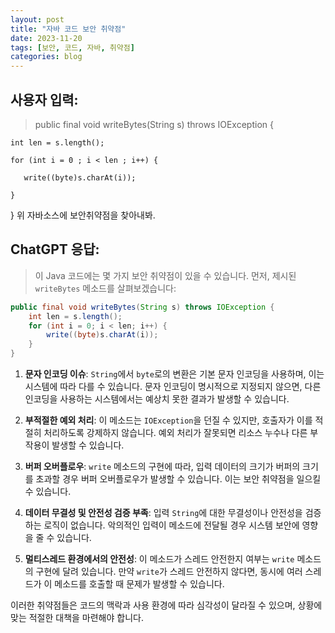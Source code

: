```yaml
---
layout: post
title: "자바 코드 보안 취약점"
date: 2023-11-20
tags: [보안, 코드, 자바, 취약점]
categories: blog
---
```


## 사용자 입력:
>  public final void writeBytes(String s) throws IOException {

    int len = s.length();

    for (int i = 0 ; i < len ; i++) {

       write((byte)s.charAt(i));

    }

 }
 위 자바소스에 보안취약점을 찾아내봐.

## ChatGPT 응답:
> 이 Java 코드에는 몇 가지 보안 취약점이 있을 수 있습니다. 먼저, 제시된 `writeBytes` 메소드를 살펴보겠습니다:

```java
public final void writeBytes(String s) throws IOException {
    int len = s.length();
    for (int i = 0; i < len; i++) {
        write((byte)s.charAt(i));
    }
}
```

1. **문자 인코딩 이슈**: `String`에서 `byte`로의 변환은 기본 문자 인코딩을 사용하며, 이는 시스템에 따라 다를 수 있습니다. 문자 인코딩이 명시적으로 지정되지 않으면, 다른 인코딩을 사용하는 시스템에서는 예상치 못한 결과가 발생할 수 있습니다.

2. **부적절한 예외 처리**: 이 메소드는 `IOException`을 던질 수 있지만, 호출자가 이를 적절히 처리하도록 강제하지 않습니다. 예외 처리가 잘못되면 리소스 누수나 다른 부작용이 발생할 수 있습니다.

3. **버퍼 오버플로우**: `write` 메소드의 구현에 따라, 입력 데이터의 크기가 버퍼의 크기를 초과할 경우 버퍼 오버플로우가 발생할 수 있습니다. 이는 보안 취약점을 일으킬 수 있습니다.

4. **데이터 무결성 및 안전성 검증 부족**: 입력 `String`에 대한 무결성이나 안전성을 검증하는 로직이 없습니다. 악의적인 입력이 메소드에 전달될 경우 시스템 보안에 영향을 줄 수 있습니다.

5. **멀티스레드 환경에서의 안전성**: 이 메소드가 스레드 안전한지 여부는 `write` 메소드의 구현에 달려 있습니다. 만약 `write`가 스레드 안전하지 않다면, 동시에 여러 스레드가 이 메소드를 호출할 때 문제가 발생할 수 있습니다.

이러한 취약점들은 코드의 맥락과 사용 환경에 따라 심각성이 달라질 수 있으며, 상황에 맞는 적절한 대책을 마련해야 합니다.


